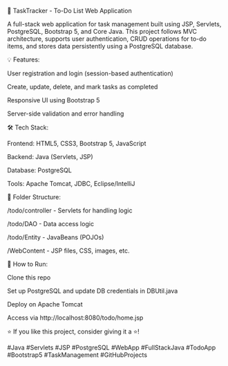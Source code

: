 📝 TaskTracker - To-Do List Web Application

A full-stack web application for task management built using JSP, Servlets, PostgreSQL, Bootstrap 5, and Core Java.
This project follows MVC architecture, supports user authentication, CRUD operations for to-do items, and stores data persistently using a PostgreSQL database.

💡 Features:

User registration and login (session-based authentication)

Create, update, delete, and mark tasks as completed

Responsive UI using Bootstrap 5

Server-side validation and error handling

🛠 Tech Stack:

Frontend: HTML5, CSS3, Bootstrap 5, JavaScript

Backend: Java (Servlets, JSP)

Database: PostgreSQL

Tools: Apache Tomcat, JDBC, Eclipse/IntelliJ

📁 Folder Structure:

/todo/controller - Servlets for handling logic

/todo/DAO - Data access logic

/todo/Entity - JavaBeans (POJOs)

/WebContent - JSP files, CSS, images, etc.

🚀 How to Run:

Clone this repo

Set up PostgreSQL and update DB credentials in DBUtil.java

Deploy on Apache Tomcat

Access via http://localhost:8080/todo/home.jsp

⭐️ If you like this project, consider giving it a ⭐!

#Java #Servlets #JSP #PostgreSQL #WebApp #FullStackJava #TodoApp #Bootstrap5 #TaskManagement #GitHubProjects
